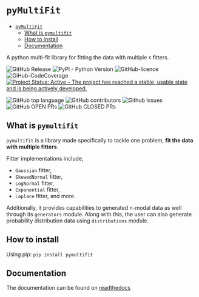 # `pyMultiFit`

- [`pyMultiFit`](#pymultifit)
    - [What is `pymultifit`](#what-is-pymultifit)
    - [How to install](#how-to-install)
    - [Documentation](#documentation)

A python multi-fit library for fitting the data with multiple `X` fitters.

![GitHub Release](https://img.shields.io/github/v/release/syedalimohsinbukhari/pymultifit?color=magenta)
![PyPI - Python Version](https://img.shields.io/pypi/pyversions/pymultifit?)
![GitHub-licence](https://img.shields.io/github/license/syedalimohsinbukhari/pymultifit?color=darkblue)
![GiHub-CodeCoverage](https://img.shields.io/codecov/c/github/syedalimohsinbukhari/pymultifit?color=cyan)
[![Project Status: Active – The project has reached a stable, usable state and is being actively developed.](https://www.repostatus.org/badges/latest/active.svg)](https://www.repostatus.org/#active)

![GitHub top language](https://img.shields.io/github/languages/top/syedalimohsinbukhari/pymultifit?color=lightgreen)
![GitHub contributors](https://img.shields.io/github/contributors/syedalimohsinbukhari/pymultifit?color=gold)
![Github Issues](https://img.shields.io/github/issues/syedalimohsinbukhari/pymultifit?color=orange)
![GitHub OPEN PRs](https://img.shields.io/github/issues-pr/syedalimohsinbukhari/pymultifit?color=darkred)
![GitHub CLOSED PRs](https://img.shields.io/github/issues-pr-closed/syedalimohsinbukhari/pymultifit?color=darkgreen)

## What is `pymultifit`

`pymultifit` is a library made specifically to tackle one problem, **fit the data with multiple fitters**.

Fitter implementations include,

- `Gaussian` fitter,
- `SkewedNormal` fitter,
- `LogNormal` fitter,
- `Exponential` fitter,
- `Laplace` fitter, and more.

Additionally, it provides capabilities to generated n-modal data as well through its `generators` module.
Along with this, the user can also generate probability distribution data using `distributions` module.

## How to install

Using pip: `pip install pymultifit`

## Documentation

The documentation can be found on [readthedocs](https://pymultifit.readthedocs.io/latest/)
